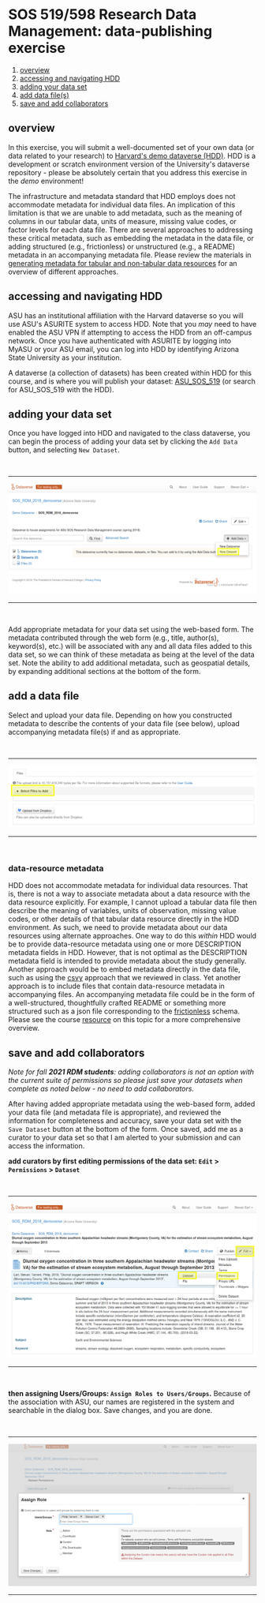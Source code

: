 # SOS 519/598 Research Data Management: data-publishing exercise

1. [overview](https://github.com/SOS598-RDM/assignment_submission_workflow/blob/master/data_publication_exercise.md#overview)
2. [accessing and navigating HDD](https://github.com/SOS598-RDM/assignment_submission_workflow/blob/master/data_publication_exercise.md#accessing-and-navigating-hdd)
3. [adding your data set](https://github.com/SOS598-RDM/assignment_submission_workflow/blob/master/data_publication_exercise.md#adding-your-data-set)
4. [add data file(s)](https://github.com/SOS598-RDM/assignment_submission_workflow/blob/master/data_publication_exercise.md#add-data-files)
5. [save and add collaborators](https://github.com/SOS598-RDM/assignment_submission_workflow/blob/master/data_publication_exercise.md#save-and-add-collaborators)

## overview

In this exercise, you will submit a well-documented set of your own data (or data related to your research) to [Harvard's demo dataverse (HDD)](https://demo.dataverse.org/). HDD is a development or scratch environment version of the University's dataverse repository - please be absolutely certain that you address this exercise in the *demo* environment!

The infrastructure and metadata standard that HDD employs does not accommodate metadata for individual data files. An implication of this limitation is that we are unable to add metadata, such as the meaning of columns in our tabular data, units of measure, missing value codes, or factor levels for each data file. There are several approaches to addressing these critical metadata, such as embedding the metadata in the data file, or adding structured (e.g., frictionless) or unstructured (e.g., a README) metadata in an accompanying metadata file. Please review the materials in [generating metadata for tabular and non-tabular data resources](https://github.com/SOS598-RDM/rdm-lecture-metadata/blob/master/data/stream_chemistry_metadata.md) for an overview of different approaches.


## accessing and navigating HDD

ASU has an institutional affiliation with the Harvard dataverse so you will use ASU's ASURITE system to access HDD. Note that you *may* need to have enabled the ASU VPN if attempting to access the HDD from an off-campus network. Once you have authenticated with ASURITE by logging into MyASU or your ASU email, you can log into HDD by identifying Arizona State University as your institution.

A dataverse (a collection of datasets) has been created within HDD for this course, and is where you will publish your dataset: [ASU_SOS_519](https://demo.dataverse.org/dataverse/ASU_SOS_519) (or search for ASU_SOS_519 with the HDD). 


## adding your data set

Once you have logged into HDD and navigated to the class dataverse, you can begin the process of adding your data set by clicking the `Add Data` button, and selecting `New Dataset`.

<br>
<hr>

![add_data](data_publication_figures/add_data.png)

<hr>
<br>

Add appropriate metadata for your data set using the web-based form. The metadata contributed through the web form (e.g., title, author(s), keyword(s), etc.) will be associated with any and all data files added to this data set, so we can think of these metadata as being at the level of the data set. Note the ability to add additional metadata, such as geospatial details, by expanding additional sections at the bottom of the form.


## add a data file

Select and upload your data file. Depending on how you constructed metadata to describe the contents of your data file (see below), upload accompanying metadata file(s) if and as appropriate.

<br>
<hr>

![upload_files](data_publication_figures/upload_files.png)

<hr>
<br>

### data-resource metadata

HDD does not accommodate metadata for individual data resources. That is, there is not a way to associate metadata about a data resource with the data resource explicitly. For example, I cannot upload a tabular data file then describe the meaning of variables, units of observation, missing value codes, or other details of that tabular data resource directly in the HDD environment. As such, we need to provide metadata about our data resources using alternate approaches. One way to do this *within* HDD would be to provide data-resource metadata using one or more DESCRIPTION metadata fields in HDD. However, that is not optimal as the DESCRIPTION metadata field is intended to provide metadata about the study generally. Another approach would be to embed metadata directly in the data file, such as using the [csvy](https://csvy.org/) approach that we reviewed in class. Yet another approach is to include files that contain data-resource metadata in accompanying files. An accompanying metadata file could be in the form of a well-structured, thoughtfully crafted README or something more structured such as a json file corresponding to the [frictionless](https://frictionlessdata.io/) schema. Please see the course [resource](https://github.com/SOS598-RDM/rdm-lecture-metadata/blob/master/data/stream_chemistry_metadata.md#iii-include-metadata-in-a-well-constructed-readme) on this topic for a more comprehensive overview.

## save and add collaborators

*Note for fall **2021 RDM students**: adding collaborators is not an option with the current suite of permissions so please just save your datasets when complete as noted below - no need to add collaborators.*

After having added appropriate metadata using the web-based form, added your data file (and metadata file is appropriate), and reviewed the information for completeness and accuracy, save your data set with the `Save Dataset` button at the bottom of the form. Once saved, add me as a curator to your data set so that I am alerted to your submission and can access the information.

**add curators by first editing permissions of the data set: `Edit` > `Permissions` > `Dataset`**

<br>
<hr>

![edit_permissions](data_publication_figures/edit_permissions.png)

<hr>
<br>

**then assigning Users/Groups: `Assign Roles to Users/Groups`.** Because of the association with ASU, our names are registered in the system and searchable in the dialog box. Save changes, and you are done.

<br>
<hr>

![assign_curator_roles](data_publication_figures/assign_curator_roles.png)

<hr>
<br>
